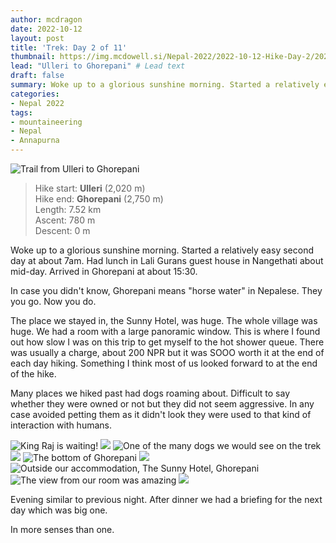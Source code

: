 ```yaml
---
author: mcdragon
date: 2022-10-12
layout: post
title: 'Trek: Day 2 of 11'
thumbnail: https://img.mcdowell.si/Nepal-2022/2022-10-12-Hike-Day-2/2022-10-12-Hike-Day-2_680x680.jpg
lead: "Ulleri to Ghorepani" # Lead text
draft: false
summary: Woke up to a glorious sunshine morning. Started a relatively easy second day.  
categories:
- Nepal 2022
tags:
- mountaineering
- Nepal
- Annapurna
---
```

![Trail from Ulleri to Ghorepani](https://img.mcdowell.si/Nepal-2022/2022-10-12-Hike-Day-2/trek-day-2-1.jpg "Trail from Ulleri to Ghorepani")

>Hike start: **Ulleri** (2,020 m)  
>Hike end: **Ghorepani** (2,750 m)  
>Length: 7.52 km  
>Ascent: 780 m  
>Descent: 0 m  

Woke up to a glorious sunshine morning. Started a relatively easy second day at about 7am. 
Had lunch in Lali Gurans guest house in Nangethati about mid-day. Arrived in Ghorepani at about 15:30.  

In case you didn't know, Ghorepani means "horse water" in Nepalese. They you go. Now you do.  

The place we stayed in, the Sunny Hotel, was huge. The whole village was huge. We had a room with a large panoramic window. 
This is where I found out how slow I was on this trip to get myself to the hot shower queue. There was usually a charge, about 200 NPR but it was SOOO worth it at the end of each day hiking. Something I think most of us looked forward to at the end of the hike. 

Many places we hiked past had dogs roaming about. Difficult to say whether they were owned or not but they did not seem aggressive. In any case avoided petting them as it didn't look they were used to that kind of interaction with humans. 

![King Raj is waiting!](https://img.mcdowell.si/Nepal-2022/2022-10-12-Hike-Day-2/raj-is-waiting.jpg "King Raj is waiting!")
![](https://img.mcdowell.si/Nepal-2022/2022-10-12-Hike-Day-2/trek-day-2-3.jpg "")
![One of the many dogs we would see on the trek](https://img.mcdowell.si/Nepal-2022/2022-10-12-Hike-Day-2/trek-day-2-4.jpg "One of the many dogs we would see on the trek")
![](https://img.mcdowell.si/Nepal-2022/2022-10-12-Hike-Day-2/trek-day-2-5.jpg "")
![The bottom of Ghorepani](https://img.mcdowell.si/Nepal-2022/2022-10-12-Hike-Day-2/trek-day-2-6.jpg "The bottom of Ghorepani")
![](https://img.mcdowell.si/Nepal-2022/2022-10-12-Hike-Day-2/trek-day-2-7.jpg "")
![Outside our accommodation, The Sunny Hotel, Ghorepani](https://img.mcdowell.si/Nepal-2022/2022-10-12-Hike-Day-2/trek-day-2-8.jpg "Outside our accommodation, The Sunny Hotel, Ghorepani")
![The view from our room was amazing](https://img.mcdowell.si/Nepal-2022/2022-10-12-Hike-Day-2/trek-day-2-9.jpg "The view from our room was amazing")
![](https://img.mcdowell.si/Nepal-2022/2022-10-12-Hike-Day-2/trek-day-2-10.jpg "")

Evening similar to previous night. After dinner we had a briefing for the next day which was big one. 

In more senses than one.